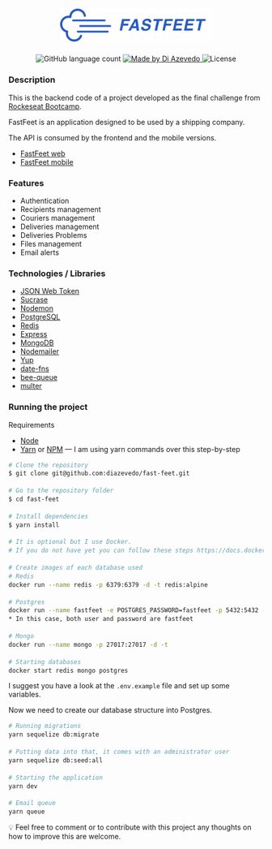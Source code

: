 <h1 align="center">
  <img alt="Fastfeet" title="Fastfeet" src=".github/logo-text.png" width="300px" />
</h1>

<p align="center">
  <img alt="GitHub language count" src="https://img.shields.io/github/languages/count/diazevedo/fast-feet">

  <a href="https://www.linkedin.com/in/diazevedo">
    <img alt="Made by Di Azevedo" src="https://img.shields.io/badge/made%20by-DiAzevedo-%2325b0e6">
  </a>

  <img alt="License" src="https://img.shields.io/badge/license-MIT-%2304D361">
</p>

### Description

This is the backend code of a project developed as the final challenge from [Rockeseat Bootcamp](https://rocketseat.com.br/gostack).

FastFeet is an application designed to be used by a shipping company.

The API is consumed by the frontend and the mobile versions.

- [FastFeet web](https://github.com/diazevedo/fast-feet-web)
- [FastFeet mobile](https://github.com/diazevedo/fast-feet-mobile)

### Features

- Authentication
- Recipients management
- Couriers management
- Deliveries management
- Deliveries Problems
- Files management
- Email alerts

### Technologies / Libraries

- [JSON Web Token](https://github.com/auth0/node-jsonwebtoken)
- [Sucrase](https://github.com/alangpierce/sucrase)
- [Nodemon](https://nodemon.io/)
- [PostgreSQL](https://www.postgresql.org/)
- [Redis](https://redis.io/)
- [Express](https://expressjs.com/)
- [MongoDB](https://www.mongodb.com/)
- [Nodemailer](https://nodemailer.com/about/)
- [Yup](https://github.com/jquense/yup)
- [date-fns](https://date-fns.org/)
- [bee-queue](https://github.com/bee-queue/bee-queue)
- [multer](https://github.com/expressjs/multer)

### Running the project

Requirements

- [Node](https://nodejs.org/en/)
- [Yarn](https://yarnpkg.com/) or [NPM](https://www.npmjs.com/) — I am using yarn commands over this step-by-step

```bash
# Clone the repository
$ git clone git@github.com:diazevedo/fast-feet.git

# Go to the repository folder
$ cd fast-feet

# Install dependencies
$ yarn install

# It is optional but I use Docker.
# If you do not have yet you can follow these steps https://docs.docker.com/get-started/

# Create images of each database used
# Redis
docker run --name redis -p 6379:6379 -d -t redis:alpine

# Postgres
docker run --name fastfeet -e POSTGRES_PASSWORD=fastfeet -p 5432:5432 -d postgres
* In this case, both user and password are fastfeet

# Mongo
docker run --name mongo -p 27017:27017 -d -t

# Starting databases
docker start redis mongo postgres

```

I suggest you have a look at the `.env.example` file and set up some variables.

Now we need to create our database structure into Postgres.

```bash
# Running migrations
yarn sequelize db:migrate

# Putting data into that, it comes with an administrator user
yarn sequelize db:seed:all

# Starting the application
yarn dev

# Email queue
yarn queue
```

:bulb: Feel free to comment or to contribute with this project any thoughts on how to improve this are welcome.
